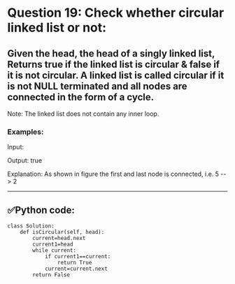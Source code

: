 # Question 19: Check whether circular linked list or not:

## Given the head, the head of a singly linked list, Returns true if the linked list is circular & false if it is not circular. A linked list is called circular if it is not NULL terminated and all nodes are connected in the form of a cycle. 
Note: The linked list does not contain any inner loop.

### Examples:

Input: 
 
Output: true

Explanation: As shown in figure the first and last node is connected, i.e. 5 --> 2

---
## ✅Python code:

```
class Solution:
    def isCircular(self, head):
        current=head.next
        current1=head
        while current:
            if current1==current:
                return True
            current=current.next
        return False
```
